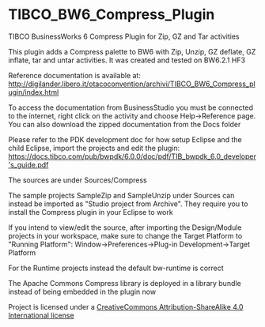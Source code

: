 # TIBCO_BW6_Compress_Plugin
TIBCO BusinessWorks 6 Compress Plugin for Zip, GZ and Tar activities

This plugin adds a Compress palette to BW6 with Zip, Unzip, GZ deflate, GZ inflate, tar and untar activities. It was created and tested on BW6.2.1 HF3

Reference documentation is available at: http://digilander.libero.it/otacoconvention/archivi/TIBCO_BW6_Compress_plugin/index.html

To access the documentation from BusinessStudio you must be connected to the internet, right click on the activity and choose Help->Reference page. You can also download the zipped documentation from the Docs folder

Please refer to the PDK development doc for how setup Eclipse and the child Eclipse, import the projects and edit the plugin: https://docs.tibco.com/pub/bwpdk/6.0.0/doc/pdf/TIB_bwpdk_6.0_developer's_guide.pdf

The sources are under Sources/Compress

The sample projects SampleZip and SampleUnzip under Sources can instead be imported as "Studio project from Archive". They require you to install the Compress plugin in your Eclipse to work

If you intend to view/edit the source, after importing the Design/Module projects in your workspace, make sure to change the Target Platform to "Running Platform": Window->Preferences->Plug-in Development->Target Platform

For the Runtime projects instead the default bw-runtime is correct

The Apache Commons Compress library is deployed in a library bundle instead of being embedded in the plugin now

Project is licensed under a [CreativeCommons Attribution-ShareAlike 4.0 International license](https://creativecommons.org/licenses/by-sa/4.0/legalcode)
